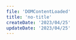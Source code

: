 ```yaml
---
file: 'DOMContentLoaded'
title: 'no-title'
createDate: '2023/04/25'
updateDate: '2023/04/25'
---
```


